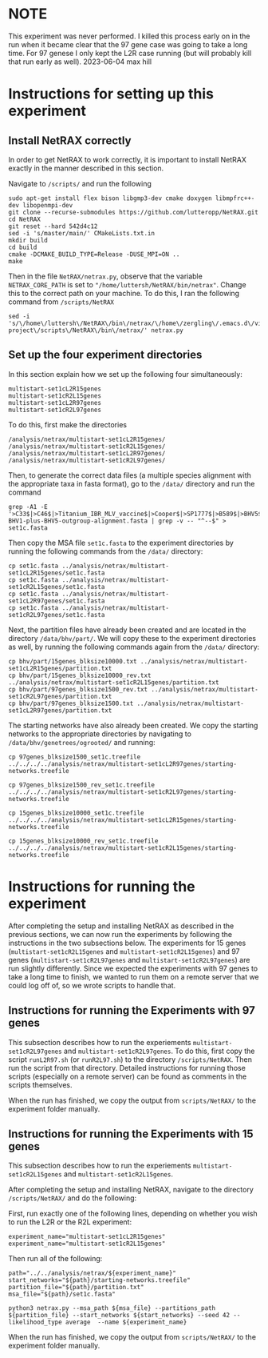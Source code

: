 # NOTE

This experiment was never performed. I killed this process early on in the run
when it became clear that the 97 gene case was going to take a long time. For 97
genese I only kept the L2R case running (but will probably kill that run early
as well). 2023-06-04 max hill


# Instructions for setting up this experiment

## Install NetRAX correctly
In order to get NetRAX to work correctly, it is important to install NetRAX exactly in the manner described in this section.

Navigate to `/scripts/` and run the following

```
sudo apt-get install flex bison libgmp3-dev cmake doxygen libmpfrc++-dev libopenmpi-dev
git clone --recurse-submodules https://github.com/lutteropp/NetRAX.git
cd NetRAX
git reset --hard 542d4c12
sed -i 's/master/main/' CMakeLists.txt.in
mkdir build
cd build
cmake -DCMAKE_BUILD_TYPE=Release -DUSE_MPI=ON ..
make
```

Then in the file `NetRAX/netrax.py`, observe that the variable `NETRAX_CORE_PATH` is set to `"/home/luttersh/NetRAX/bin/netrax"`. Change this to the correct path on your machine. To do this, I ran the following command from `/scripts/NetRAX`

```
sed -i 's/\/home\/luttersh\/NetRAX\/bin\/netrax/\/home\/zergling\/.emacs.d\/virus-project\/scripts\/NetRAX\/bin\/netrax/' netrax.py
```


## Set up the four experiment directories
In this section explain how we set up the following four simultaneously:

```
multistart-set1cL2R15genes
multistart-set1cR2L15genes
multistart-set1cL2R97genes
multistart-set1cR2L97genes
```

To do this, first make the directories

```
/analysis/netrax/multistart-set1cL2R15genes/
/analysis/netrax/multistart-set1cR2L15genes/
/analysis/netrax/multistart-set1cL2R97genes/
/analysis/netrax/multistart-set1cR2L97genes/
```

Then, to generate the correct data files (a multiple species alignment with the appropriate taxa in fasta format), go to the `/data/` directory and run the command

```
grep -A1 -E '>C33$|>C46$|>Titanium_IBR_MLV_vaccine$|>Cooper$|>SP1777$|>B589$|>BHV5$|>216_II$|>K22$' BHV1-plus-BHV5-outgroup-alignment.fasta | grep -v -- "^--$" > set1c.fasta
```

Then copy the MSA file `set1c.fasta` to the experiment directories by running the following commands from the `/data/` directory:

```
cp set1c.fasta ../analysis/netrax/multistart-set1cL2R15genes/set1c.fasta
cp set1c.fasta ../analysis/netrax/multistart-set1cR2L15genes/set1c.fasta
cp set1c.fasta ../analysis/netrax/multistart-set1cL2R97genes/set1c.fasta
cp set1c.fasta ../analysis/netrax/multistart-set1cR2L97genes/set1c.fasta

```

Next, the partition files have already been created and are located in the directory `/data/bhv/part/`. We will copy these to the experiment directories as well, by running the following commands again from the `/data/` directory:

```
cp bhv/part/15genes_blksize10000.txt ../analysis/netrax/multistart-set1cL2R15genes/partition.txt
cp bhv/part/15genes_blksize10000_rev.txt ../analysis/netrax/multistart-set1cR2L15genes/partition.txt
cp bhv/part/97genes_blksize1500_rev.txt ../analysis/netrax/multistart-set1cR2L97genes/partition.txt
cp bhv/part/97genes_blksize1500.txt ../analysis/netrax/multistart-set1cL2R97genes/partition.txt
```


The starting networks have also already been created. We copy the starting networks to the appropriate directories by navigating
to `/data/bhv/genetrees/ogrooted/` and running:

```
cp 97genes_blksize1500_set1c.treefile ../../../../analysis/netrax/multistart-set1cL2R97genes/starting-networks.treefile

cp 97genes_blksize1500_rev_set1c.treefile ../../../../analysis/netrax/multistart-set1cR2L97genes/starting-networks.treefile

cp 15genes_blksize10000_set1c.treefile ../../../../analysis/netrax/multistart-set1cL2R15genes/starting-networks.treefile

cp 15genes_blksize10000_rev_set1c.treefile ../../../../analysis/netrax/multistart-set1cR2L15genes/starting-networks.treefile

```

# Instructions for running the experiment
After completing the setup and installing NetRAX as described in the previous sections, we can now run the experiments by following the instructions in the two subsections below. The experiments for 15 genes (`multistart-set1cR2L15genes` and `multistart-set1cR2L15genes`) and 97 genes (`multistart-set1cR2L97genes` and `multistart-set1cR2L97genes`) are run slightly differently. Since we expected the experiments with 97 genes to take a long time to finish, we wanted to run them on a remote server that we could log off of, so we wrote scripts to handle that.

## Instructions for running the Experiments with 97 genes 
This subsection describes how to run the experiements `multistart-set1cR2L97genes` and `multistart-set1cR2L97genes`. To do this, first copy the script `runL2R97.sh` (or `runR2L97.sh`) to the directory `/scripts/NetRAX`. Then run the script from that directory. Detailed instructions for running those scripts (especially on a remote server) can be found as comments in the scripts themselves. 

When the run has finished, we copy the output from `scripts/NetRAX/` to the experiment folder manually.

## Instructions for running the Experiments with 15 genes
This subsection describes how to run the experiements `multistart-set1cR2L15genes` and `multistart-set1cR2L15genes`.

After completing the setup and installing NetRAX, navigate to the directory `/scripts/NetRAX/` and do the following: 

First, run exactly one of the following lines, depending on whether you wish to run the L2R or the R2L experiment:

```
experiment_name="multistart-set1cL2R15genes"
experiment_name="multistart-set1cR2L15genes"
```

Then run all of the following:

```
path="../../analysis/netrax/${experiment_name}"
start_networks="${path}/starting-networks.treefile"
partition_file="${path}/partition.txt"
msa_file="${path}/set1c.fasta"

python3 netrax.py --msa_path ${msa_file} --partitions_path ${partition_file} --start_networks ${start_networks} --seed 42 --likelihood_type average  --name ${experiment_name}

```

When the run has finished, we copy the output from `scripts/NetRAX/` to the experiment folder manually.

